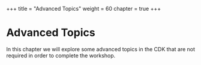 +++
title = "Advanced Topics"
weight = 60
chapter = true
+++

# Advanced Topics

In this chapter we will explore some advanced topics in the CDK that are not required in order to complete the workshop.
